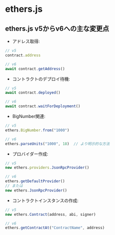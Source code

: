 # ethers.js

## ethers.js v5からv6への主な変更点
- アドレス取得:
```javascript
// v5
contract.address

// v6
await contract.getAddress()
```

- コントラクトのデプロイ待機:
```javascript
// v5
await contract.deployed()

// v6
await contract.waitForDeployment()
```

- BigNumber関連:
```javascript
// v5
ethers.BigNumber.from("1000")

// v6
ethers.parseUnits("1000", 18)  // より明示的な方法
```

- プロバイダー作成:
```javascript
// v5
new ethers.providers.JsonRpcProvider()

// v6
ethers.getDefaultProvider()
// または
new ethers.JsonRpcProvider()
```

- コントラクトインスタンスの作成:
```javascript
// v5
new ethers.Contract(address, abi, signer)

// v6
ethers.getContractAt("ContractName", address)
```
